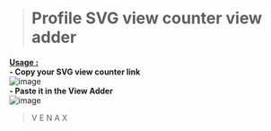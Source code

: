 > # Profile SVG view counter view adder
**<ins>Usage :</ins>**<br>
**- Copy your SVG view counter link**<br>
![image](https://user-images.githubusercontent.com/81310818/123548714-43428100-d766-11eb-9b95-9b85aebf0e62.png)<br>
**- Paste it in the View Adder**<br>
![image](https://user-images.githubusercontent.com/81310818/123548761-771da680-d766-11eb-8d67-2551f48ed68c.png)<br>
> V E N A X

